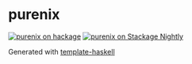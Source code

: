 # purenix
[![purenix on hackage](https://img.shields.io/hackage/v/purenix)](http://hackage.haskell.org/package/purenix)
[![purenix on Stackage Nightly](https://stackage.org/package/purenix/badge/nightly)](https://stackage.org/nightly/package/purenix)

Generated with [template-haskell](https://github.com/jonascarpay/template-haskell)
